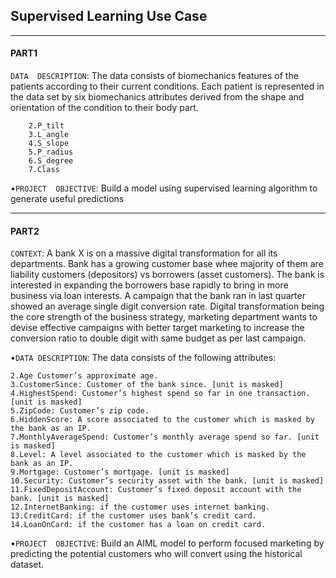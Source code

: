 ## Supervised Learning Use Case
---
#### PART1
    
`DATA  DESCRIPTION`: The  data  consists  of  biomechanics  features  of  the  patients  according  to  their  current conditions. Each patient is represented in the data set by six biomechanics attributes derived from the shape and orientation of the condition to their body part.
``` 1.P_incidence
    2.P_tilt
    3.L_angle 
    4.S_slope
    5.P_radius 
    6.S_degree
    7.Class 
```
•`PROJECT  OBJECTIVE`: Build a model using supervised learning algorithm to generate useful predictions

---
#### PART2

`CONTEXT`:  A  bank  X  is  on  a  massive  digital  transformation  for  all  its  departments.  Bank  has  a  growing  customer  base  whee majority of them are liability customers (depositors) vs borrowers (asset customers).   The bank is interested in expanding the borrowers  base  rapidly  to  bring  in  more  business  via  loan  interests.  A  campaign  that  the  bank  ran  in  last  quarter  showed  an average  single  digit  conversion  rate.  Digital  transformation  being  the  core  strength  of  the  business  strategy,  marketing department wants to devise effective campaigns with better target marketing to increase the conversion ratio to double digit with same budget as per last campaign. 

•`DATA DESCRIPTION`: 
The data consists of the following attributes: 
```1.ID: Customer ID
2.Age Customer’s approximate age.
3.CustomerSince: Customer of the bank since. [unit is masked]
4.HighestSpend: Customer’s highest spend so far in one transaction. [unit is masked]
5.ZipCode: Customer’s zip code.
6.HiddenScore: A score associated to the customer which is masked by the bank as an IP.
7.MonthlyAverageSpend: Customer’s monthly average spend so far. [unit is masked]
8.Level: A level associated to the customer which is masked by the bank as an IP.
9.Mortgage: Customer’s mortgage. [unit is masked]
10.Security: Customer’s security asset with the bank. [unit is masked]
11.FixedDepositAccount: Customer’s fixed deposit account with the bank. [unit is masked]
12.InternetBanking: if the customer uses internet banking.
13.CreditCard: if the customer uses bank’s credit card.
14.LoanOnCard: if the customer has a loan on credit card. 
```

•`PROJECT  OBJECTIVE`:  Build  an  AIML  model  to  perform  focused  marketing  by  predicting  the  potential  customers  who  will convert using the historical dataset.
